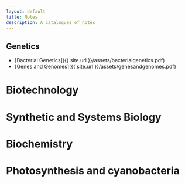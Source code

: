 ```yaml
---
layout: default
title: Notes
description: A catalogues of notes
---
```


## Genetics

   * [Bacterial Genetics]({{ site.url }}/assets/bacterialgenetics.pdf)
   * [Genes and Genomes]({{ site.url }}/assets/genesandgenomes.pdf)


# Biotechnology


# Synthetic and Systems Biology


# Biochemistry



# Photosynthesis and cyanobacteria




